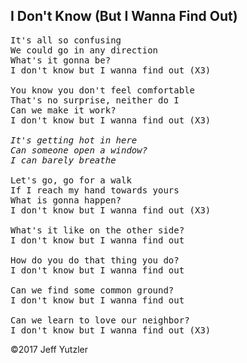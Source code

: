 ## I Don't Know (But I Wanna Find Out)

<pre>
It's all so confusing
We could go in any direction
What's it gonna be?
I don't know but I wanna find out (X3)

You know you don't feel comfortable
That's no surprise, neither do I
Can we make it work?
I don't know but I wanna find out (X3)

<i>It's getting hot in here
Can someone open a window?
I can barely breathe</i>

Let's go, go for a walk
If I reach my hand towards yours
What is gonna happen?
I don't know but I wanna find out (X3)

What's it like on the other side?
I don't know but I wanna find out

How do you do that thing you do?
I don't know but I wanna find out

Can we find some common ground?
I don't know but I wanna find out

Can we learn to love our neighbor?
I don't know but I wanna find out (X3)
</pre>
    

©2017 Jeff Yutzler 
